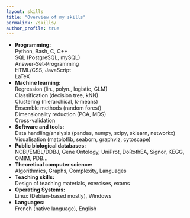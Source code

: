 ```yaml
---
layout: skills
title: "Overview of my skills"
permalink: /skills/
author_profile: true
---
```


* **Programming:**  
Python, Bash, C, C++  
SQL (PostgreSQL, mySQL)  
Answer-Set-Programming  
HTML/CSS, JavaScript  
LaTeX
* **Machine learning:**  
Regression (lin., polyn., logistic, GLM)  
Classification (decision tree, kNN)  
Clustering (hierarchical, k-means)  
Ensemble methods (random forest)  
Dimensionality reduction (PCA, MDS)  
Cross-validation
* **Software and tools:**  
Data handling/analysis (pandas, numpy, scipy, sklearn, networkx)  
Visualisation (matplotlib, seaborn, graphviz, cytoscape)
* **Public biological databases:**  
NCBI/EMBL/DDBJ, Gene Ontology, UniProt, DoRothEA, Signor, KEGG, OMIM, PDB...
* **Theoretical computer science:**  
Algorithmics, Graphs, Complexity, Languages
* **Teaching skills:**  
Design of teaching materials, exercises, exams
* **Operating Systems:**  
Linux (Debian-based mostly), Windows
* **Languages:**  
French (native language), English
